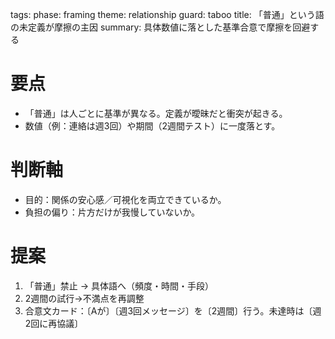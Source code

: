 tags:
  phase: framing
  theme: relationship
  guard: taboo
title: 「普通」という語の未定義が摩擦の主因
summary: 具体数値に落とした基準合意で摩擦を回避する

# 要点
- 「普通」は人ごとに基準が異なる。定義が曖昧だと衝突が起きる。
- 数値（例：連絡は週3回）や期間（2週間テスト）に一度落とす。

# 判断軸
- 目的：関係の安心感／可視化を両立できているか。
- 負担の偏り：片方だけが我慢していないか。

# 提案
1) 「普通」禁止 → 具体語へ（頻度・時間・手段）
2) 2週間の試行→不満点を再調整
3) 合意文カード：〔Aが〕〔週3回メッセージ〕を〔2週間〕行う。未達時は〔週2回に再協議〕
